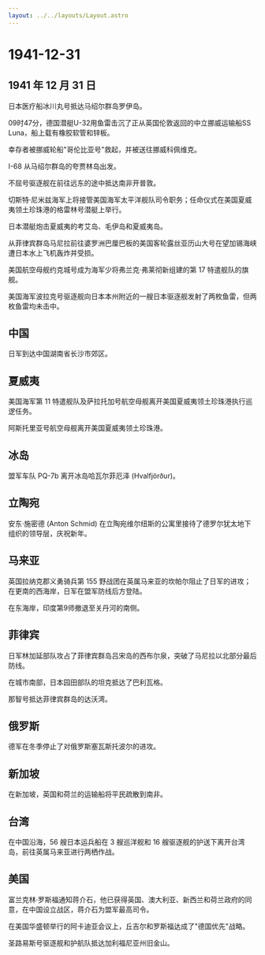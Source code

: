 ```yaml
---
layout: ../../layouts/Layout.astro
---
```


# 1941-12-31

## 1941 年 12 月 31 日

日本医疗船冰川丸号抵达马绍尔群岛罗伊岛。

09时47分，德国潜艇U-32用鱼雷击沉了正从英国伦敦返回的中立挪威运输船SS
Luna，船上载有橡胶软管和锌板。

幸存者被挪威轮船"哥伦比亚号"救起，并被送往挪威科佩维克。

I-68 从马绍尔群岛的夸贾林岛出发。

不屈号驱逐舰在前往远东的途中抵达南非开普敦。

切斯特·尼米兹海军上将接管美国海军太平洋舰队司令职务；任命仪式在美国夏威夷领土珍珠港的格雷林号潜艇上举行。

日本潜艇炮击夏威夷的考艾岛、毛伊岛和夏威夷岛。

从菲律宾群岛马尼拉前往婆罗洲巴厘巴板的美国客轮露丝亚历山大号在望加锡海峡遭日本水上飞机轰炸并受损。

美国航空母舰约克城号成为海军少将弗兰克·弗莱彻新组建的第 17
特遣舰队的旗舰。

美国海军波拉克号驱逐舰向日本本州附近的一艘日本驱逐舰发射了两枚鱼雷，但两枚鱼雷均未击中。

## 中国

日军到达中国湖南省长沙市郊区。

## 夏威夷

美国海军第 11
特遣舰队及萨拉托加号航空母舰离开美国夏威夷领土珍珠港执行巡逻任务。

阿斯托里亚号航空母舰离开美国夏威夷领土珍珠港。

## 冰岛

盟军车队 PQ-7b 离开冰岛哈瓦尔菲厄泽 (Hvalfjörður)。

## 立陶宛

安东·施密德 (Anton Schmid)
在立陶宛维尔纽斯的公寓里接待了德罗尔犹太地下组织的领导层，庆祝新年。

## 马来亚

英国拉纳克郡义勇骑兵第 155
野战团在英属马来亚的坎帕尔阻止了日军的进攻；在更南的西海岸，日军在盟军防线后方登陆。

在东海岸，印度第9师撤退至关丹河的南侧。

## 菲律宾

日军林加延部队攻占了菲律宾群岛吕宋岛的西布尔泉，突破了马尼拉以北部分最后防线。

在城市南部，日本园田部队的坦克抵达了巴利瓦格。

那智号抵达菲律宾群岛的达沃湾。

## 俄罗斯

德军在冬季停止了对俄罗斯塞瓦斯托波尔的进攻。

## 新加坡

在新加坡，英国和荷兰的运输船将平民疏散到南非。

## 台湾

在中国沿海，56 艘日本运兵船在 3 艘巡洋舰和 16
艘驱逐舰的护送下离开台湾岛，前往英属马来亚进行两栖作战。

## 美国

富兰克林·罗斯福通知蒋介石，他已获得英国、澳大利亚、新西兰和荷兰政府的同意，在中国设立战区，蒋介石为盟军最高司令。

在美国华盛顿举行的阿卡迪亚会议上，丘吉尔和罗斯福达成了"德国优先"战略。

圣路易斯号驱逐舰和护航队抵达加利福尼亚州旧金山。